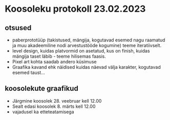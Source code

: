 # Koosoleku protokoll 23.02.2023
## otsused
- paberprototüüp (takistused, mängija, kogutavad esemed nagu raamatud ja muu akadeemiline nodi arvestustööde kogumine) teeme iteratiivselt. 
- level design, kuidas platvormid on asetatud, kus on finish, kuidas mängija taset läbib - teeme hilisemas faasis.
- Pixel art kohta saadab andero küsimuse
- Graafika kavand ehk näidised kuidas näevad välja karakter, kogutavad esemed taust...

## koosolekute graafikud
- Järgmine koosolek 28. veebruar kell 12.00
- Sealt edasi koosolek 8. märts kell 12.00
- vajadusel ka etteteatamisega
